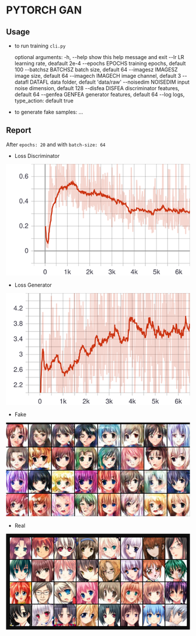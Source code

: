 # PYTORCH GAN

## Usage

- to run training `cli.py`

    optional arguments:
    -h, --help           show this help message and exit
    --lr LR              learning rate, deafault 2e-4
    --epochs EPOCHS      training epochs, default 100
    --batchsz BATCHSZ    batch size, default 64
    --imagesz IMAGESZ    image size, default 64
    --imagech IMAGECH    image channel, default 3
    --datafl DATAFL      data folder, default 'data/raw'
    --noisedim NOISEDIM  input noise dimension, default 128
    --disfea DISFEA      discriminator features, default 64
    --genfea GENFEA      generator features, default 64
    --log                logs, type_action: default true

- to generate fake samples: ...
## Report

After `epochs: 20` and with `batch-size: 64`

+ Loss Discriminator

![Loss_Discriminator](reports/figures/loss-discriminator.svg?style=center "normal xray activation map")

+ Loss Generator

![Loss_Generator](reports/figures/loss-generator.svg?style=center "normal xray activation map")

+ Fake

![Fake_Sample](reports/figures/sample-fake.png?style=center "normal xray activation map")

+ Real 

![Real_Sample](reports/figures/sample-real.png?style=center "normal xray activation map")

<!-- <p align="center">
    <img width="250" height="300" src="resources/logo.png">
</p> -->
